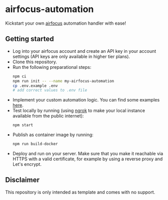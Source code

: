 # airfocus-automation

Kickstart your own [airfocus](http://airfocus.com/) automation handler with ease!

## Getting started

- Log into your airfocus account and create an API key in your account settings (API keys are only available in higher tier plans).
- Clone this repository.
- Run the following preparational steps:
  ```bash
  npm ci
  npm run init -- --name my-airfocus-automation
  cp .env.example .env
  # add correct values to .env file
  ```
- Implement your custom automation logic. You can find some examples [here](src/examples/).
- Test locally by running (using [ngrok](https://ngrok.com/) to make your local instance available from the public internet):
  ```bash
  npm start
  ```
- Publish as container image by running:
  ```bash
  npm run build-docker
  ```
- Deploy and run on your server. Make sure that you make it reachable via HTTPS with a valid certificate, for example by using a reverse proxy and Let's encrypt.

## Disclaimer

This repository is only intended as template and comes with no support.
